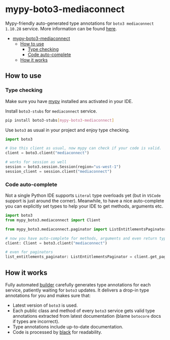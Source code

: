 # mypy-boto3-mediaconnect

Mypy-friendly auto-generated type annotations for `boto3 mediaconnect 1.10.28` service.
More information can be found [here](https://github.com/vemel/mypy_boto3).

- [mypy-boto3-mediaconnect](#mypy-boto3-mediaconnect)
  - [How to use](#how-to-use)
    - [Type checking](#type-checking)
    - [Code auto-complete](#code-auto-complete)
  - [How it works](#how-it-works)

## How to use

### Type checking

Make sure you have [mypy](https://github.com/python/mypy) installed ans activated in your IDE.

Install `boto3-stubs` for `mediaconnect` service.

```bash
pip install boto3-stubs[mypy-boto3-mediaconnect]
```

Use `boto3` as usual in your project and enjoy type checking.

```python
import boto3

# Use this client as usual, now mypy can check if your code is valid.
client = boto3.client("mediaconnect")

# works for session as well
session = boto3.session.Session(region="us-west-1")
session_client = session.client("mediaconnect")

```

### Code auto-complete

Not a single Python IDE supports `Literal` type overloads yet (but in `VSCode` support is just around the corner).
Meanwhile, to have a nice auto-complete you can explicitly set types to help your IDE to get methods, arguments etc.

```python
import boto3
from mypy_boto3.mediaconnect import Client

from mypy_boto3.mediaconnect.paginator import ListEntitlementsPaginator

# now you have auto-complete for methods, arguments and even return types
client: Client = boto3.client("mediaconnect")

# even for paginators
list_entitlements_paginator: ListEntitlementsPaginator = client.get_paginator("list_entitlements")
```

## How it works

Fully automated [builder](https://github.com/vemel/mypy_boto3) carefully generates
type annotations for each service, patiently waiting for `boto3` updates. It delivers
a drop-in type annotations for you and makes sure that:

- Latest version of `boto3` is used.
- Each public class and method of every `boto3` service gets valid type annotations
  extracted from latest documentation (blame `botocore` docs if types are incorrect).
- Type annotations include up-to-date documentation.
- Code is processed by [black](https://github.com/psf/black) for readability.